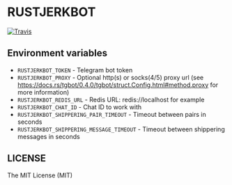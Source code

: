 # RUSTJERKBOT

[![Travis](https://img.shields.io/travis/jerk-rs/rustjerkbot.svg?style=flat-square)](https://travis-ci.org/jerk-rs/rustjerkbot)

## Environment variables

- `RUSTJERKBOT_TOKEN` - Telegram bot token
- `RUSTJERKBOT_PROXY` - Optional http(s) or socks(4/5) proxy url
                        (see https://docs.rs/tgbot/0.4.0/tgbot/struct.Config.html#method.proxy for more information)
- `RUSTJERKBOT_REDIS_URL` - Redis URL: redis://localhost for example
- `RUSTJERKBOT_CHAT_ID` - Chat ID to work with
- `RUSTJERKBOT_SHIPPERING_PAIR_TIMEOUT` - Timeout between pairs in seconds
- `RUSTJERKBOT_SHIPPERING_MESSAGE_TIMEOUT` - Timeout between shippering messages in seconds

## LICENSE

The MIT License (MIT)
